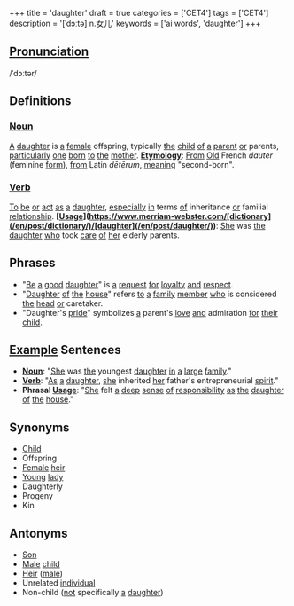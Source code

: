 +++
title = 'daughter'
draft = true
categories = ['CET4']
tags = ['CET4']
description = '[ˈdɔːtə] n.女儿'
keywords = ['ai words', 'daughter']
+++

## [Pronunciation](/en/post/pronunciation/)
/ˈdɔːtər/

## Definitions
### [Noun](/en/post/noun/)
[A](/en/post/a/) [daughter](/en/post/daughter/) is [a](/en/post/a/) [female](/en/post/female/) offspring, typically [the](/en/post/the/) [child](/en/post/child/) [of](/en/post/of/) [a](/en/post/a/) [parent](/en/post/parent/) [or](/en/post/or/) parents, [particularly](/en/post/particularly/) [one](/en/post/one/) [born](/en/post/born/) [to](/en/post/to/) [the](/en/post/the/) [mother](/en/post/mother/). **[Etymology](https://en.wiktionary.org/wiki/[daughter](/en/post/daughter/)#Etymology)**: [From](/en/post/from/) [Old](/en/post/old/) French *dauter* (feminine [form](/en/post/form/)), [from](/en/post/from/) Latin *dētērum*, [meaning](/en/post/meaning/) "second-born".

### [Verb](/en/post/verb/)
[To](/en/post/to/) [be](/en/post/be/) [or](/en/post/or/) [act](/en/post/act/) [as](/en/post/as/) [a](/en/post/a/) [daughter](/en/post/daughter/), [especially](/en/post/especially/) [in](/en/post/in/) terms [of](/en/post/of/) inheritance [or](/en/post/or/) familial [relationship](/en/post/relationship/). **[[Usage](/en/post/usage/)](https://www.merriam-webster.com/[dictionary](/en/post/dictionary/)/[daughter](/en/post/daughter/))**: [She](/en/post/she/) was [the](/en/post/the/) [daughter](/en/post/daughter/) [who](/en/post/who/) took [care](/en/post/care/) [of](/en/post/of/) [her](/en/post/her/) elderly parents.

## Phrases
- "[Be](/en/post/be/) [a](/en/post/a/) [good](/en/post/good/) [daughter](/en/post/daughter/)" is [a](/en/post/a/) [request](/en/post/request/) [for](/en/post/for/) [loyalty](/en/post/loyalty/) [and](/en/post/and/) [respect](/en/post/respect/).
- "[Daughter](/en/post/daughter/) [of](/en/post/of/) [the](/en/post/the/) [house](/en/post/house/)" refers [to](/en/post/to/) [a](/en/post/a/) [family](/en/post/family/) [member](/en/post/member/) [who](/en/post/who/) is considered [the](/en/post/the/) [head](/en/post/head/) [or](/en/post/or/) caretaker.
- "Daughter's [pride](/en/post/pride/)" symbolizes [a](/en/post/a/) parent's [love](/en/post/love/) [and](/en/post/and/) admiration [for](/en/post/for/) [their](/en/post/their/) [child](/en/post/child/).

## [Example](/en/post/example/) Sentences
- **[Noun](/en/post/noun/)**: "[She](/en/post/she/) was [the](/en/post/the/) youngest [daughter](/en/post/daughter/) [in](/en/post/in/) [a](/en/post/a/) [large](/en/post/large/) [family](/en/post/family/)."
- **[Verb](/en/post/verb/)**: "[As](/en/post/as/) [a](/en/post/a/) [daughter](/en/post/daughter/), [she](/en/post/she/) inherited [her](/en/post/her/) father's entrepreneurial [spirit](/en/post/spirit/)."
- **Phrasal [Usage](/en/post/usage/)**: "[She](/en/post/she/) felt [a](/en/post/a/) [deep](/en/post/deep/) [sense](/en/post/sense/) [of](/en/post/of/) [responsibility](/en/post/responsibility/) [as](/en/post/as/) [the](/en/post/the/) [daughter](/en/post/daughter/) [of](/en/post/of/) [the](/en/post/the/) [house](/en/post/house/)."

## Synonyms
- [Child](/en/post/child/)
- Offspring
- [Female](/en/post/female/) [heir](/en/post/heir/)
- [Young](/en/post/young/) [lady](/en/post/lady/)
- Daughterly
- Progeny
- Kin

## Antonyms
- [Son](/en/post/son/)
- [Male](/en/post/male/) [child](/en/post/child/)
- [Heir](/en/post/heir/) ([male](/en/post/male/))
- Unrelated [individual](/en/post/individual/)
- Non-child ([not](/en/post/not/) specifically [a](/en/post/a/) [daughter](/en/post/daughter/))
